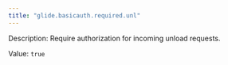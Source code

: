 ```yaml
---
title: "glide.basicauth.required.unl"
---
```


Description: Require authorization for incoming unload requests.

Value: `true`